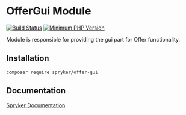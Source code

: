 # OfferGui Module
[![Build Status](https://travis-ci.org/spryker/offer-gui.svg)](https://travis-ci.org/spryker/offer-gui)
[![Minimum PHP Version](https://img.shields.io/badge/php-%3E%3D%207.3-8892BF.svg)](https://php.net/)

Module is responsible for providing the gui part for Offer functionality.

## Installation

```
composer require spryker/offer-gui
```

## Documentation

[Spryker Documentation](https://academy.spryker.com/developing_with_spryker/module_guide/modules.html)
